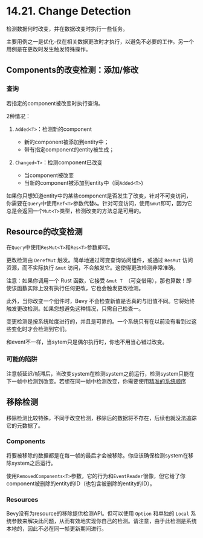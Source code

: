 # 14.21. Change Detection

检测数据何时改变，并在数据改变时执行一些任务。

主要用例之一是优化-仅在相关数据更改时才执行，以避免不必要的工作。另一个用例是在更改时发生触发特殊操作。

## Components的改变检测：添加/修改

### 查询

若指定的component被改变时执行查询。

2种情况：

1. `Added<T>`：检测新的component
    
    - 新的component被添加到entity中；
    - 带有指定component的entity被生成；

2. `Changed<T>`：检测component已改变

    - 当component被改变
    - 当新的component被添加到entity中（同`Added<T>`)


如果你只想知道entity中的某些component是否发生了改变，针对不可变访问，你需要在`Query`中使用`Ref<T>`参数代替`&`。针对可变访问，使用`&mut`即可，因为它总是会返回一个`Mut<T>`类型，检测改变的方法总是可用的。

## Resource的改变检测

在`Query`中使用`ResMut<T>`和`Res<T>`参数即可。

更改检测由 `DerefMut` 触发。简单地通过可变查询访问组件，或通过 `ResMut` 访问资源，而不实际执行 `&mut` 访问，不会触发它。这使得更改检测非常准确。

注意：如果你调用一个 Rust 函数，它接受 `&mut T `（可变借用），那也算数！即使该函数实际上没有执行任何更改，它也会触发更改检测。

此外，当你改变一个组件时，Bevy 不会检查新值是否真的与旧值不同。它将始终触发更改检测。如果您想避免这种情况，只需自己检查一。

变更检测是按系统粒度进行的，并且是可靠的。一个系统只有在以前没有看到过这些变化时才会检测到它们。

和event不一样，当sytem只是偶尔执行时，你也不用当心错过改变。

### 可能的陷阱

注意帧延迟/帧滞后，当改变system在检测system之前运行，检测system只能在下一帧中检测到改变。若想在同一帧中检测改变，你需要使用[精准的系统顺序](./system_order_of_excution.md)


## 移除检测

移除检测比较特殊，不同于改变检测，移除后的数据将不存在，后续也就没法追踪它的元数据了。


### Components

将要被移除的数据都是在每一帧的最后才会被移除。你应该确保检测system在移除system之后运行。

使用`RemovedComponents<T>`参数，它的行为和`EventReader`很像，但它给了你component被删除的entity的ID（也包含被删除的entity的ID）。

### Resources

Bevy没有为resource的移除提供检测API。但可以使用 `Option` 和单独的 `Local` 系统参数来解决此问题，从而有效地实现你自己的检测。请注意，由于此检测是系统本地的，因此不必在同一帧更新期间进行。